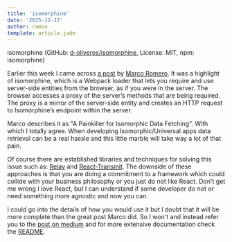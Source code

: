 ```yaml
---
title: 'isomorphine'
date: '2015-12-17'
author: ramon
template: article.jade
---
```


isomorphine (GitHub: [d-oliveros/isomorphine](https://github.com/d-oliveros/isomorphine), License: MIT, npm: isomorphine)

Earlier this week I came across [a post](https://medium.com/@MarcFly1103/a-painkiller-for-isomorphic-data-fetching-c829ecc84274#.hqabvytiu) by [Marco Romero](https://medium.com/@MarcFly1103). It was a highlight of isomorphine, which is a Webpack loader that lets you require and use server-side entities from the browser, as if you were in the server.
The browser accesses a proxy of the server’s methods that are being required. The proxy is a mirror of the server-side entity and creates an HTTP request to Isomorphine’s endpoint within the server.

Marco describes it as "A Painkiller for Isomorphic Data Fetching". With which I totally agree. When developing Isomorphic/Universal apps data retrieval can be a real hassle and this little marble will take way a lot of that pain.

Of course there are established libraries and techniques for solving this issue such as: [Relay](https://facebook.github.io/relay/) and [React-Transmit](https://github.com/RickWong/react-transmit). The downside of these approaches is that you are doing a commitment to a framework which could collide with your business philosophy or you just do not like React. Don't get me wrong I love React, but I can understand if some developer do not or need something more agnostic and now you can.

I could go into the details of how you would use it but I doubt that it will be more complete than the great post Marco did. So I won't and instead refer you to the [post on medium](https://medium.com/@MarcFly1103/a-painkiller-for-isomorphic-data-fetching-c829ecc84274#.hqabvytiu) and for more extensive documentation check the [README](https://github.com/d-oliveros/isomorphine).

